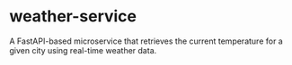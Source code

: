 # weather-service
A FastAPI-based microservice that retrieves the current temperature for a given city using real-time weather data.


